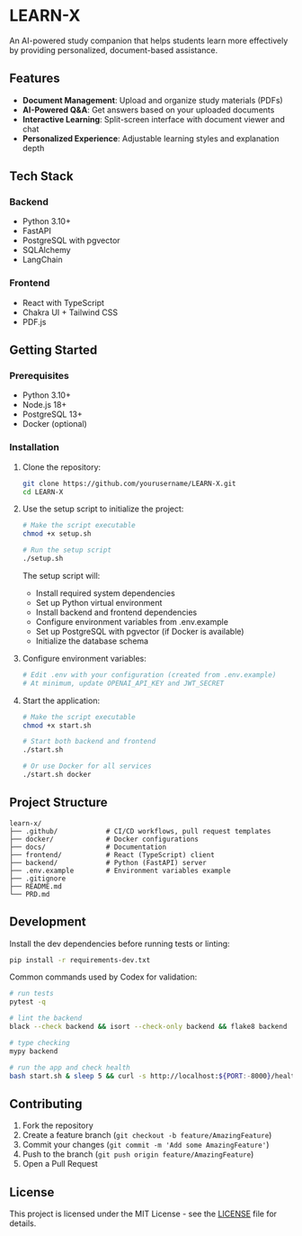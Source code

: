 # LEARN-X

An AI-powered study companion that helps students learn more effectively by providing personalized, document-based assistance.

## Features

- **Document Management**: Upload and organize study materials (PDFs)
- **AI-Powered Q&A**: Get answers based on your uploaded documents
- **Interactive Learning**: Split-screen interface with document viewer and chat
- **Personalized Experience**: Adjustable learning styles and explanation depth

## Tech Stack

### Backend
- Python 3.10+
- FastAPI
- PostgreSQL with pgvector
- SQLAlchemy
- LangChain

### Frontend
- React with TypeScript
- Chakra UI + Tailwind CSS
- PDF.js

## Getting Started

### Prerequisites

- Python 3.10+
- Node.js 18+
- PostgreSQL 13+
- Docker (optional)

### Installation

1. Clone the repository:
   ```bash
   git clone https://github.com/yourusername/LEARN-X.git
   cd LEARN-X
   ```

2. Use the setup script to initialize the project:
   ```bash
   # Make the script executable
   chmod +x setup.sh
   
   # Run the setup script
   ./setup.sh
   ```
   
   The setup script will:
   - Install required system dependencies
   - Set up Python virtual environment
   - Install backend and frontend dependencies
   - Configure environment variables from .env.example
   - Set up PostgreSQL with pgvector (if Docker is available)
   - Initialize the database schema
   
3. Configure environment variables:
   ```bash
   # Edit .env with your configuration (created from .env.example)
   # At minimum, update OPENAI_API_KEY and JWT_SECRET
   ```

4. Start the application:
   ```bash
   # Make the script executable
   chmod +x start.sh
   
   # Start both backend and frontend
   ./start.sh
   
   # Or use Docker for all services
   ./start.sh docker
   ```

## Project Structure

```
learn-x/
├── .github/            # CI/CD workflows, pull request templates
├── docker/             # Docker configurations
├── docs/               # Documentation
├── frontend/           # React (TypeScript) client
├── backend/            # Python (FastAPI) server
├── .env.example        # Environment variables example
├── .gitignore
├── README.md
└── PRD.md
```

## Development

Install the dev dependencies before running tests or linting:

```bash
pip install -r requirements-dev.txt
```

Common commands used by Codex for validation:

```bash
# run tests
pytest -q

# lint the backend
black --check backend && isort --check-only backend && flake8 backend

# type checking
mypy backend

# run the app and check health
bash start.sh & sleep 5 && curl -s http://localhost:${PORT:-8000}/health
```


## Contributing

1. Fork the repository
2. Create a feature branch (`git checkout -b feature/AmazingFeature`)
3. Commit your changes (`git commit -m 'Add some AmazingFeature'`)
4. Push to the branch (`git push origin feature/AmazingFeature`)
5. Open a Pull Request

## License

This project is licensed under the MIT License - see the [LICENSE](LICENSE) file for details.
